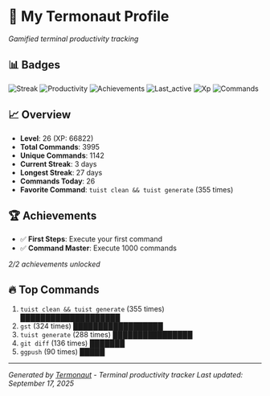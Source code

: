 # 🚀 My Termonaut Profile

*Gamified terminal productivity tracking*

## 📊 Badges

![Streak](https://img.shields.io/badge/Streak-3+days-green?style=flat-square&logo=terminal&logoColor=white) ![Productivity](https://img.shields.io/badge/Productivity-80.0%25-green?style=flat-square&logo=terminal&logoColor=white) ![Achievements](https://img.shields.io/badge/Achievements-5%2F10-blue?style=flat-square&logo=terminal&logoColor=white) ![Last_active](https://img.shields.io/badge/Last+Active-8h+ago-yellow?style=flat-square&logo=terminal&logoColor=white) ![Xp](https://img.shields.io/badge/XP-Level+26+%2866822%2F72900%29-orange?style=flat-square&logo=terminal&logoColor=white) ![Commands](https://img.shields.io/badge/Commands-3995-blue?style=flat-square&logo=terminal&logoColor=white) 

## 📈 Overview

- **Level**: 26 (XP: 66822)
- **Total Commands**: 3995
- **Unique Commands**: 1142
- **Current Streak**: 3 days
- **Longest Streak**: 27 days
- **Commands Today**: 26
- **Favorite Command**: `tuist clean && tuist generate` (355 times)

## 🏆 Achievements

- ✅ **First Steps**: Execute your first command
- ✅ **Command Master**: Execute 1000 commands

*2/2 achievements unlocked*

## 🔥 Top Commands

1. `tuist clean && tuist generate` (355 times) ████████████████████
2. `gst` (324 times) ██████████████████
3. `tuist generate` (288 times) ████████████████
4. `git diff` (136 times) ███████
5. `ggpush` (90 times) █████

---

*Generated by [Termonaut](https://github.com/oiahoon/termonaut) - Terminal productivity tracker*
*Last updated: September 17, 2025*
